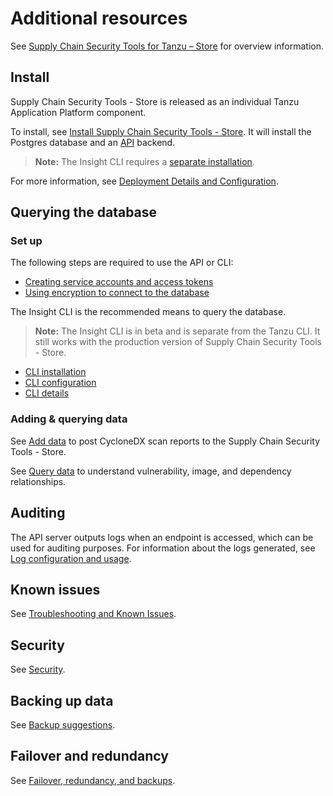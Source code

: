 # Additional resources

See [Supply Chain Security Tools for Tanzu – Store](overview.md) for overview information.

## <a id='install'></a>Install

Supply Chain Security Tools - Store is released as an individual Tanzu Application Platform component.

To install, see [Install Supply Chain Security Tools - Store](../install-components.md#install-scst-store).  It will install the Postgres database and an [API](api.md) backend.

> **Note:** The Insight CLI requires a [separate installation](cli_installation.md).

For more information, see [Deployment Details and Configuration](deployment_details.md).

## <a id='query-data'></a>Querying the database

### <a id='required-set-up'></a>Set up

The following steps are required to use the API or CLI:

* [Creating service accounts and access tokens](create_service_account_access_token.md)
* [Using encryption to connect to the database](using_encryption_and_connection.md)

The Insight CLI is the recommended means to query the database.

> **Note:** The Insight CLI is in beta and is separate from the Tanzu CLI. It still works with the production version of Supply Chain Security Tools - Store.

* [CLI installation](cli_installation.md)
* [CLI configuration](cli_configuration.md)
* [CLI details](cli_docs/insight.md)

### <a id='addquery-data'></a>Adding & querying data

See [Add data](add_data.md) to post CycloneDX scan reports to the Supply Chain Security Tools - Store.

See [Query data](query_data.md) to understand vulnerability, image, and dependency relationships.

## <a id='audit'></a>Auditing

The API server outputs logs when an endpoint is accessed, which can be used for auditing purposes. For information about the logs generated, see [Log configuration and usage](logs.md).

## <a id='known-issues'></a>Known issues

See [Troubleshooting and Known Issues](known_issues.md).

## <a id='security'></a>Security

See [Security](security.md).

## <a id='backup'></a>Backing up data

See [Backup suggestions](backups.md).

## <a id='fail-red'></a>Failover and redundancy

See [Failover, redundancy, and backups](failover.md).
